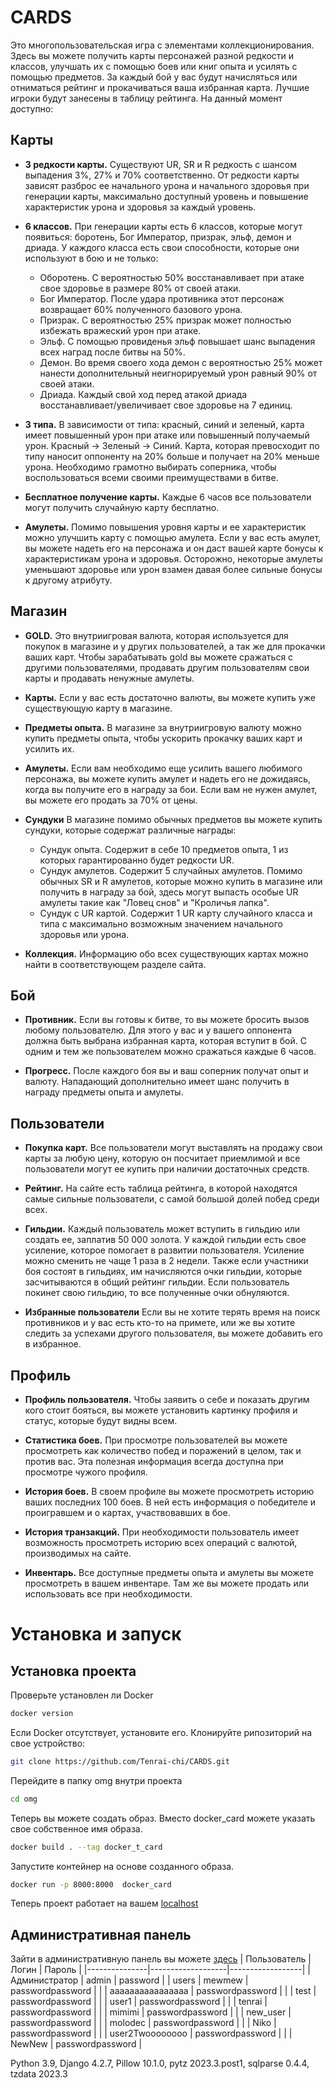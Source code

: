 # CARDS
Это многопользовательская игра с элементами коллекционирования. Здесь вы можете получить карты персонажей разной редкости и классов, улучшать их с помощью боев или книг опыта и усилять с помощью предметов. За каждый бой у вас будут начисляться или отниматься рейтинг и прокачиваться ваша избранная карта. Лучшие игроки будут занесены в таблицу рейтинга. На данный момент доступно:

## Карты
* **3 редкости карты.** Существуют UR, SR и R редкость с шансом выпадения 3%, 27% и 70% соответственно. От редкости карты зависят разброс ее начального урона и начального здоровья при генерации карты, максимально доступный уровень и повышение характеристик урона и здоровья за каждый уровень.

* **6 классов.** При генерации карты есть 6 классов, которые могут появиться: боротень, Бог Император, призрак, эльф, демон и дриада. У каждого класса есть свои способности, которые они используют в бою и не только:
	- Оборотень. С вероятностью 50% восстанавливает при атаке свое здоровье в размере 80% от своей атаки.
	- Бог Император. После удара противника этот персонаж возвращает 60% полученного базового урона.
	- Призрак. С вероятностью 25% призрак может полностью избежать вражеский урон при атаке.
	- Эльф. С помощью провиденья эльф повышает шанс выпадения всех наград после битвы на 50%.
	- Демон. Во время своего хода демон с вероятностью 25% может нанести дополнительный неигнорируемый урон равный 90% от своей атаки.
	- Дриада. Каждый свой ход перед атакой дриада восстанавливает/увеличивает свое здоровье на 7 единиц.

* **3 типа.** В зависимости от типа: красный, синий и зеленый, карта имеет повышенный урон при атаке или повышенный получаемый урон. Красный -> Зеленый -> Синий. Карта, которая превосходит по типу наносит оппоненту на 20% больше и получает на 20% меньше урона. Необходимо грамотно выбирать соперника, чтобы воспользоваться всеми своими преимуществами в битве.

* **Бесплатное получение карты.** Каждые 6 часов все пользователи могут получить случайную карту бесплатно. 

* **Амулеты.** Помимо повышения уровня карты и ее характеристик можно улучшить карту с помощью амулета. Если у вас есть амулет, вы можете надеть его на персонажа и он даст вашей карте бонусы к характеристикам урона и здоровья. Осторожно, некоторые амулеты уменьшают здоровье или урон взамен давая более сильные бонусы к другому атрибуту.

## Магазин
* **GOLD.** Это внутриигровая валюта, которая используется для покупок в магазине и у других пользователей, а так же для прокачки ваших карт. Чтобы зарабатывать gold вы можете сражаться с другими пользователями, продавать другим пользователям свои карты и продавать ненужные амулеты.

* **Карты.** Если у вас есть достаточно валюты, вы можете купить уже существующую карту в магазине.

* **Предметы опыта.** В магазине за внутриигровую валюту можно купить предметы опыта, чтобы ускорить прокачку ваших карт и усилить их.

* **Амулеты.** Если вам необходимо еще усилить вашего любимого персонажа, вы можете купить амулет и надеть его не дожидаясь, когда вы получите его в награду за бои. Если вам не нужен амулет, вы можете его продать за 70% от цены.

* **Сундуки** В магазине помимо обычных предметов вы можете купить сундуки, которые содержат различные награды:
  	- Сундук опыта. Содержит в себе 10 предметов опыта, 1 из которых гарантированно будет редкости UR.
  	- Сундук амулетов. Содержит 5 случайных амулетов. Помимо обычных SR и R амулетов, которые можно купить в магазине или получить в награду за бой, здесь могут выпасть особые UR амулеты такие как "Ловец снов" и "Кроличья лапка".
  	- Сундук с UR картой. Содержит 1 UR карту случайного класса и типа с максимально возможным значением начального здоровья или урона.

* **Коллекция.** Информацию обо всех существующих картах можно найти в соответствующем разделе сайта.

## Бой
* **Противник.** Если вы готовы к битве, то вы можете бросить вызов любому пользователю. Для этого у вас и у вашего оппонента должна быть выбрана избранная карта, которая вступит в бой. С одним и тем же пользователем можно сражаться каждые 6 часов.

* **Прогресс.** После каждого боя вы и ваш соперник получат опыт и валюту. Нападающий дополнительно имеет шанс получить в награду предметы опыта и амулеты.

## Пользователи
* **Покупка карт.** Все пользователи могут выставлять на продажу свои карты за любую цену, которую он посчитает приемлимой и все пользователи могут ее купить при наличии достаточных средств.

* **Рейтинг.** На сайте есть таблица рейтинга, в которой находятся самые сильные пользователи, с самой большой долей побед среди всех.

* **Гильдии.** Каждый пользователь может вступить в гильдию или создать ее, заплатив 50 000 золота. У каждой гильдии есть свое усиление, которое помогает в развитии пользователя. Усиление можно сменить не чаще 1 раза в 2 недели. Также если участники боя состоят в гильдиях, им начисляются очки гильдии, которые засчитываются в общий рейтинг гильдии. Если пользователь покинет свою гильдию, то все полученные очки обнуляются.

* **Избранные пользователи** Если вы не хотите терять время на поиск противников и у вас есть кто-то на примете, или же вы хотите следить за успехами другого пользователя, вы можете добавить его в избранное.

## Профиль
* **Профиль пользователя.** Чтобы заявить о себе и показать другим кого стоит бояться, вы можете установить картинку профиля и статус, которые будут видны всем.

* **Статистика боев.** При просмотре пользователей вы можете просмотреть как количество побед и поражений в целом, так и против вас. Эта полезная информация всегда доступна при просмотре чужого профиля.
 
* **История боев.** В своем профиле вы можете просмотреть историю ваших  последних 100 боев. В ней есть информация о победителе и проигравшем и о картах, участвовавших в бое.

* **История транзакций.** При необходимости пользователь имеет возможность просмотреть историю всех операций с валютой, производимых на сайте.

* **Инвентарь.** Все доступные предметы опыта и амулеты вы можете просмотреть в вашем инвентаре. Там же вы можете продать или использовать все при необходимости.

# Установка и запуск
## Установка проекта
Проверьте установлен ли Docker
```bash
docker version
```
Если Docker отсутствует, установите его.
Клонируйте рипозиторий на свое устройство:
```bash
git clone https://github.com/Tenrai-chi/CARDS.git
```
Перейдите в папку omg внутри проекта
```bash
cd omg
```
Теперь вы можете создать образ. Вместо docker_card можете указать свое собственное имя образа.
```bash
docker build . --tag docker_t_card
```
Запустите контейнер на основе созданного образа.
```bash
docker run -p 8000:8000  docker_card
```
Теперь проект работает на вашем [localhost](http://127.0.0.1:8000/)

## Административная панель
Зайти в административную панель вы можете [здесь](http://127.0.0.1:8000/admin/)
| Пользователь  |           Логин   |      Пароль      |
|---------------|-------------------|------------------|
| Администратор | admin             |     password     |
|      users    | mewmew            | passwordpassword |
|               | aaaaaaaaaaaaaaaa  | passwordpassword |
|               | test              | passwordpassword |
|               | user1             | passwordpassword |
|               | tenrai            | passwordpassword |
|               | mimimi            | passwordpassword |
|               | new_user          | passwordpassword |
|               | molodec           | passwordpassword |
|               | Niko              | passwordpassword |
|               | user2Twoooooooo   | passwordpassword |
|               | NewNew            | passwordpassword |

Python 3.9, Django 4.2.7, Pillow 10.1.0, pytz 2023.3.post1, sqlparse 0.4.4, tzdata 2023.3

